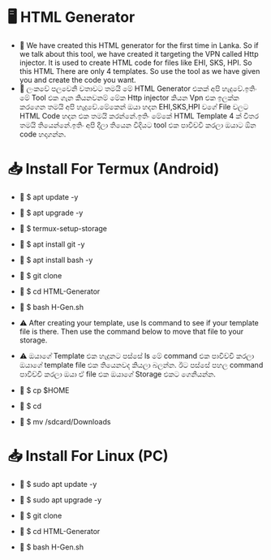 # 🖥️ HTML Generator

- 🐉️ We have created this HTML generator for the first time in Lanka. So if we talk about this tool, we have created it targeting the VPN called Http injector. It is used to create HTML code for files like EHI, SKS, HPI. So this HTML  There are only 4 templates. So use the tool as we have given you and create the code you want.
- 🐉️ ලංකවේ පලවෙනි වතාවට තමයි මේ HTML Generator එකක් අපි හැදුවේ.ඉතිං මේ Tool එක ගැන කියනවනම් මේක Http injector කියන Vpn එක ඉලක්ක කරගෙන තමයි අපි හැදුවේ.මේකෙන් ඔයා හදන EHI,SKS,HPI වගේ File වලට HTML Code හදන එක තමයි කරන්නේ.ඉතිං මේකේ HTML Template 4 ක් විතර තමයි තියෙන්නේ.ඉතිං අපි දීලා තියෙන විදියට tool එක පාවිච්චි කරලා ඔයාට ඕන code හදාගන්න.

# 📥️ Install For Termux (Android)

- 📌️ $ apt update -y

- 📌️ $ apt upgrade -y

- 📌️ $ termux-setup-storage

- 📌️ $ apt install git -y

- 📌️ $ apt install bash -y

- 📌️ $ git clone

- 📌️ $ cd HTML-Generator

- 📌️ $ bash H-Gen.sh

- ⚠️ After creating your template, use ls command to see if your template file is there.  Then use the command below to move that file to your storage.

- ⚠️ ඔයාගේ Template එක හැදුනට පස්සේ ls මේ command එක පාවිච්චි කරලා ඔයාගේ template file එක තියෙනවද කියලා බලන්න. ඊට පස්සේ පහල command පාවිච්චි කරලා ඔයා ඒ file එක ඔයාගේ Storage එකට ගෙනියන්න.

- 📌️ $ cp <file name> $HOME

- 📌️ $ cd

- 📌️ $ mv <file name> /sdcard/Downloads

# 📥️ Install For Linux (PC)

- 📌️ $ sudo apt update -y

- 📌️ $ sudo apt upgrade -y

- 📌️ $ git clone 

- 📌️ $ cd HTML-Generator

- 📌️ $ bash H-Gen.sh  

